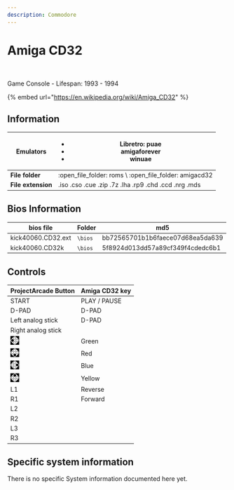 ```yaml
---
description: Commodore
---
```


# Amiga CD32

<figure><img src="https://i.imgur.com/IxocfAW.png" alt=""><figcaption></figcaption></figure>

Game Console - Lifespan: 1993 - 1994

{% embed url="https://en.wikipedia.org/wiki/Amiga_CD32" %}

## Information

| **Emulators**      | <ul><li>Libretro: puae</li><li>amigaforever</li><li>winuae</li></ul> |
| ------------------ | -------------------------------------------------------------------- |
| **File folder**    | :open\_file\_folder: roms \ :open\_file\_folder: amigacd32           |
| **File extension** | .iso .cso .cue .zip .7z .lha .rp9 .chd .ccd .nrg .mds                |

## Bios Information

| bios file          | Folder  | md5                              |
| ------------------ | ------- | -------------------------------- |
| kick40060.CD32.ext | `\bios` | bb72565701b1b6faece07d68ea5da639 |
| kick40060.CD32k    | `\bios` | 5f8924d013dd57a89cf349f4cdedc6b1 |

## Controls

| ProjectArcade Button                                          | Amiga CD32 key |
| -------------------------------------------------------- | -------------- |
| START                                                    | PLAY / PAUSE   |
| D-PAD                                                    | D-PAD          |
| Left analog stick                                        | D-PAD          |
| Right analog stick                                       |                |
| ![](<../../../../.gitbook/assets/image (2) (1) (1).png>) | Green          |
| ![](<../../../../.gitbook/assets/image (1) (2) (1).png>) | Red            |
| ![](<../../../../.gitbook/assets/image (4) (1).png>)     | Blue           |
| ![](<../../../../.gitbook/assets/image (3) (1) (2).png>) | Yellow         |
| L1                                                       | Reverse        |
| R1                                                       | Forward        |
| L2                                                       |                |
| R2                                                       |                |
| L3                                                       |                |
| R3                                                       |                |

## Specific system information

There is no specific System information documented here yet.
